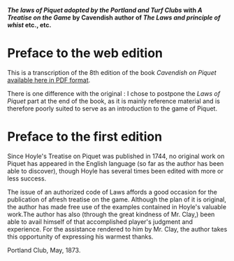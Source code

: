 **_The laws of Piquet adopted by the Portland and Turf Clubs_ with _A Treatise on the Game_ by Cavendish author of _The Laws and principle of whist_ etc., etc.**

# Preface to the web edition

This is a transcription of the 8th edition of the book _Cavendish on Piquet_ [available here in PDF format](images/laws_of_piquet_Cavendish.pdf).

There is one difference with the original : I chose to postpone the _Laws of Piquet_ part at the end of the book, as it is mainly reference material and is therefore poorly suited to serve as an introduction to the game of Piquet.

# Preface to the first edition

Since Hoyle's Treatise on Piquet was published in 1744, no original work on Piquet has appeared in the English language (so far as the author has been able to discover), though Hoyle has several times been edited with more or less success.

The issue of an authorized code of Laws affords a good occasion for the publication of afresh treatise on the game. Although the plan of it is original, the author has made free use of the examples contained in Hoyle's valuable work.The author has also (through the great kindness of Mr. Clay,) been able to avail himself of that accomplished player's judgment and experience. For the assistance rendered to him by Mr. Clay, the author takes this opportunity of expressing his warmest thanks.

Portland Club, May, 1873.

